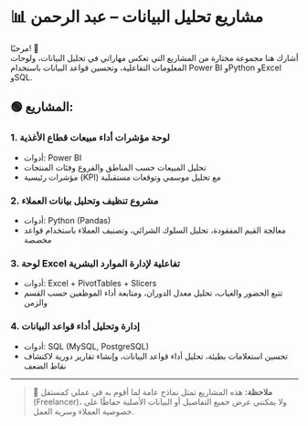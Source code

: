 
# 📊 مشاريع تحليل البيانات – عبد الرحمن

مرحبًا! 👋  
أشارك هنا مجموعة مختارة من المشاريع التي تعكس مهاراتي في تحليل البيانات، ولوحات المعلومات التفاعلية، وتحسين قواعد البيانات باستخدام Power BI وPython وExcel وSQL.

## 🟢 المشاريع:

### 1. لوحة مؤشرات أداء مبيعات قطاع الأغذية
- أدوات: Power BI
- تحليل المبيعات حسب المناطق والفروع وفئات المنتجات
- مؤشرات رئيسية (KPI) مع تحليل موسمي وتوقعات مستقبلية

### 2. مشروع تنظيف وتحليل بيانات العملاء
- أدوات: Python (Pandas)
- معالجة القيم المفقودة، تحليل السلوك الشرائي، وتصنيف العملاء باستخدام قواعد مخصصة

### 3. لوحة Excel تفاعلية لإدارة الموارد البشرية
- أدوات: Excel + PivotTables + Slicers
- تتبع الحضور والغياب، تحليل معدل الدوران، ومتابعة أداء الموظفين حسب القسم والزمن

### 4. إدارة وتحليل أداء قواعد البيانات
- أدوات: SQL (MySQL, PostgreSQL)
- تحسين استعلامات بطيئة، تحليل أداء قواعد البيانات، وإنشاء تقارير دورية لاكتشاف نقاط الضعف

---

> 📝 **ملاحظة:** هذه المشاريع تمثل نماذج عامة لما أقوم به في عملي كمستقل (Freelancer)، ولا يمكنني عرض جميع التفاصيل أو البيانات الأصلية حفاظًا على خصوصية العملاء وسرية العمل.
